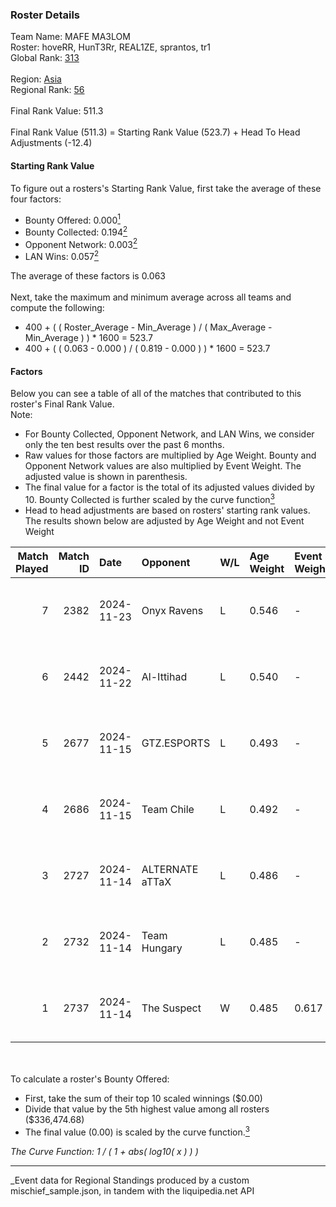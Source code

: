 ### Roster Details<br />
Team Name: MAFE MA3LOM<br />
Roster: hoveRR, HunT3Rr, REAL1ZE, sprantos, tr1<br />
Global Rank: [313](../../standings_global_2025_03_01.md)<br />
<br />
Region: [Asia]( ../../standings_asia_2025_03_01.md)<br />
Regional Rank: [56]( ../../standings_asia_2025_03_01.md)<br />
<br />
Final Rank Value:  511.3<br />
<br />
Final Rank Value (511.3) = Starting Rank Value (523.7) + Head To Head Adjustments (-12.4)<br />

#### Starting Rank Value<br />
To figure out a rosters's Starting Rank Value, first take the average of these four factors:<br />
- Bounty Offered: 0.000[<sup>1</sup>](#table2)
- Bounty Collected: 0.194[<sup>2</sup>](#table1)
- Opponent Network: 0.003[<sup>2</sup>](#table1)
- LAN Wins: 0.057[<sup>2</sup>](#table1)

The average of these factors is 0.063<br />
<br />
Next, take the maximum and minimum average across all teams and compute the following:<br />
- 400 + ( ( Roster_Average - Min_Average ) / ( Max_Average - Min_Average ) ) * 1600 = 523.7
- 400 + ( ( 0.063 - 0.000 ) / ( 0.819 - 0.000 ) ) * 1600 = 523.7


#### Factors<br />
Below you can see a table of all of the matches that contributed to this roster's Final Rank Value.<br />
Note:<br />

- For Bounty Collected, Opponent Network, and LAN Wins, we consider only the ten best results over the past 6 months.
- Raw values for those factors are multiplied by Age Weight. Bounty and Opponent Network values are also multiplied by Event Weight. The adjusted value is shown in parenthesis.
- The final value for a factor is the total of its adjusted values divided by 10. Bounty Collected is further scaled by the curve function[<sup>3</sup>](#curveFunction)
- Head to head adjustments are based on rosters' starting rank values. The results shown below are adjusted by Age Weight and not Event Weight
<span id="table1"></span><br />


| Match Played | Match ID | Date       | Opponent        | W/L | Age Weight | Event Weight | Bounty Collected | Opponent Network | LAN Wins  | H2H Adj. | Roster                                  |
| -: | -: | :- | :- | :- | :- | :- | :- | :- | :- | -: | :- |
|            7 |     2382 | 2024-11-23 | Onyx Ravens     | L   | 0.546      | -            | -                | -                | -         |    -4.83 | hoveRR, HunT3Rr, REAL1ZE, sprantos, tr1 |
|            6 |     2442 | 2024-11-22 | Al-Ittihad      | L   | 0.540      | -            | -                | -                | -         |    -5.57 | hoveRR, HunT3Rr, REAL1ZE, sprantos, tr1 |
|            5 |     2677 | 2024-11-15 | GTZ.ESPORTS     | L   | 0.493      | -            | -                | -                | -         |    -0.59 | BOROS, HuNt3R, REAL1ZE, sprantos, tr1   |
|            4 |     2686 | 2024-11-15 | Team Chile      | L   | 0.492      | -            | -                | -                | -         |    -7.30 | BOROS, HuNt3R, REAL1ZE, sprantos, tr1   |
|            3 |     2727 | 2024-11-14 | ALTERNATE aTTaX | L   | 0.486      | -            | -                | -                | -         |    -1.87 | BOROS, HuNt3R, REAL1ZE, sprantos, tr1   |
|            2 |     2732 | 2024-11-14 | Team Hungary    | L   | 0.485      | -            | -                | -                | -         |    -3.07 | BOROS, HuNt3R, REAL1ZE, sprantos, tr1   |
|            1 |     2737 | 2024-11-14 | The Suspect     | W   | 0.485      | 0.617        | 0.002 (0.001)    | 0.099 (0.030)    | 1 (0.485) |    10.78 | BOROS, HuNt3R, REAL1ZE, sprantos, tr1   |

<br />
<span id="table2"></span><br />
To calculate a roster's Bounty Offered:<br />

- First, take the sum of their top 10 scaled winnings ($0.00)
- Divide that value by the 5th highest value among all rosters ($336,474.68)
- The final value (0.00) is scaled by the curve function.[<sup>3</sup>](#curveFunction)

<span id="curveFunction"></span>_The Curve Function: 1 / ( 1 + abs( log10( x ) ) )_<br />

---
_Event data for Regional Standings produced by a custom mischief_sample.json, in tandem with the liquipedia.net API<br />
